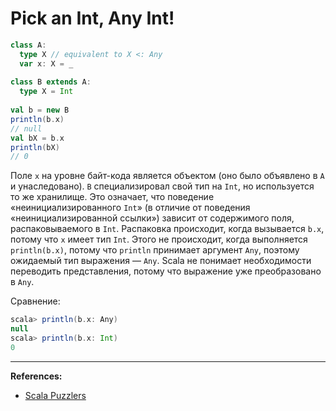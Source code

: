 # Pick an Int, Any Int!

```scala
class A:
  type X // equivalent to X <: Any
  var x: X = _
  
class B extends A:
  type X = Int
  
val b = new B
println(b.x)
// null
val bX = b.x
println(bX)
// 0
```

Поле `x` на уровне байт-кода является объектом (оно было объявлено в `A` и унаследовано). 
`B` специализировал свой тип на `Int`, но используется то же хранилище. 
Это означает, что поведение «неинициализированного `Int`» (в отличие от поведения «неинициализированной ссылки») 
зависит от содержимого поля, распаковываемого в `Int`. 
Распаковка происходит, когда вызывается `b.x`, потому что `x` имеет тип `Int`. 
Этого не происходит, когда выполняется `println(b.x)`, 
потому что `println` принимает аргумент `Any`, поэтому ожидаемый тип выражения — `Any`. 
Scala не понимает необходимости переводить представления, потому что выражение уже преобразовано в `Any`. 

Сравнение:

```scala
scala> println(b.x: Any)
null
scala> println(b.x: Int)
0
```


---

**References:**
- [Scala Puzzlers](https://scalapuzzlers.com/index.html#pzzlr-029)

